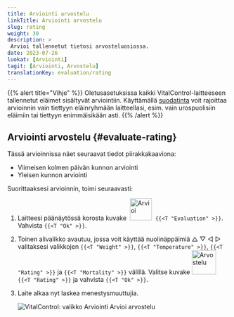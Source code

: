 ```yaml
---
title: Arviointi arvostelu
linkTitle: Arviointi arvostelu
slug: rating
weight: 30
description: >
 Arvioi tallennetut tietosi arvosteluosiossa.
date: 2023-07-26
luokat: [Arviointi]
tagit: [Arviointi, Arvostelu]
translationKey: evaluation/rating
---
```

{{% alert title="Vihje" %}}
Oletusasetuksissa kaikki VitalControl-laitteeseen tallennetut eläimet sisältyvät arviointiin. Käyttämällä [suodatinta](../../filter/) voit rajoittaa arvioinnin vain tiettyyn eläinryhmään laitteellasi, esim. vain urospuolisiin eläimiin tai tiettyyn enimmäisikään asti.
{{% /alert %}}
 
## Arviointi arvostelu {#evaluate-rating}

Tässä arvioinnissa näet seuraavat tiedot piirakkakaaviona:
- Viimeisen kolmen päivän kunnon arviointi
- Yleisen kunnon arviointi

Suorittaaksesi arvioinnin, toimi seuraavasti:

1. Laitteesi päänäytössä korosta kuvake &nbsp;<img src="/icons/main/evaluation.svg" width="50" align="bottom" alt="Arvioi" />&nbsp; `{{<T "Evaluation" >}}`. Vahvista `{{<T "Ok" >}}`.

2. Toinen alivalikko avautuu, jossa voit käyttää nuolinäppäimiä △ ▽ ◁ ▷ valitaksesi valikkojen `{{<T "Weight" >}}`, `{{<T "Temperature" >}}`, `{{<T "Rating" >}}` ja `{{<T "Mortality" >}}` välillä. Valitse kuvake <img src="/icons/evaluation/rating.svg" width="55" align="bottom" alt="Arvostelu" />&nbsp; `{{<T "Rating" >}}` ja vahvista `{{<T "Ok" >}}`.

3. Laite alkaa nyt laskea menestysmuuttujia.

   ![VitalControl: valikko Arviointi Arvioi arvostelu](../images/rating.png "Arvioi arvostelu")

